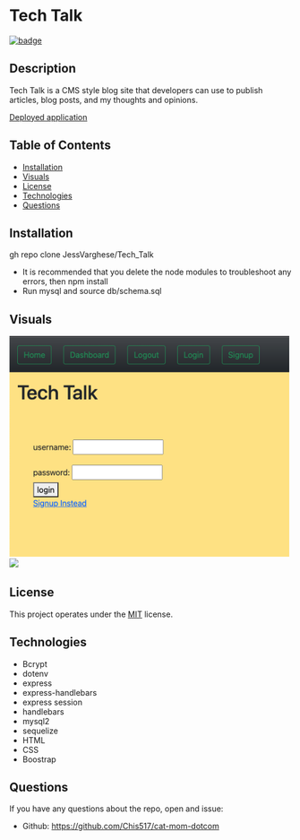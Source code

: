 # Tech Talk

  [![badge](https://img.shields.io/badge/License-MIT-yellow.svg)]((https://opensource.org/licenses/MIT))
  
  ## Description

  Tech Talk is a CMS style blog site that developers can use to publish articles, blog posts, and my thoughts and opinions.


[Deployed application](https://tech-talk-jv.herokuapp.com/login)

  ## Table of Contents

  * [Installation](#Installation)
  * [Visuals](#usage)
  * [License](#license)
  * [Technologies](#technologies)
  * [Questions](#questions)
 

  ## Installation
  gh repo clone JessVarghese/Tech_Talk

* It is recommended that you delete the node modules to troubleshoot any errors, then npm install
* Run mysql and source db/schema.sql
  

 ## Visuals

 <img src="./assets/login.png" width="500"/>
 <img src="./assets/cat_homepage.png" width="500"/>

  ## License
  This project operates under the [MIT](https://choosealicense.com/licenses/MIT/) license.

  ## Technologies
 * Bcrypt
 * dotenv
 * express
 * express-handlebars
 * express session
 * handlebars
 * mysql2
 * sequelize
 * HTML
 * CSS
 * Boostrap


## Questions
  If you have any questions about the repo, open and issue:
  * Github: https://github.com/Chis517/cat-mom-dotcom
